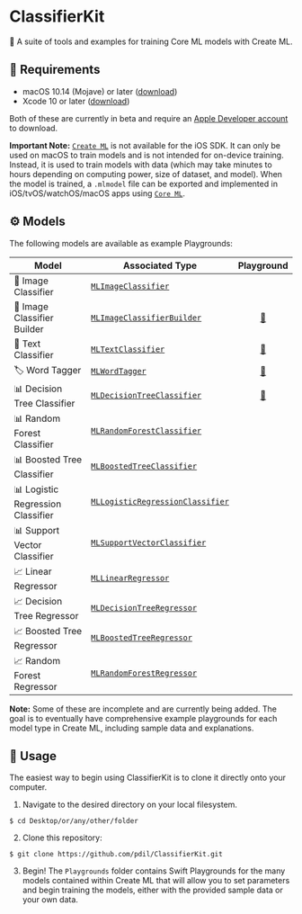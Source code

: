 # ClassifierKit
🤖 A suite of tools and examples for training Core ML models with Create ML.

## 📄 Requirements
* macOS 10.14 (Mojave) or later ([download](https://developer.apple.com/download/))
* Xcode 10 or later ([download](https://developer.apple.com/download/))

Both of these are currently in beta and require an [Apple Developer account](https://developer.apple.com/programs/) to download.

**Important Note:** [`Create ML`](https://developer.apple.com/documentation/create_ml) is not available for the iOS SDK. It can only be used on macOS to train models and is not intended for on-device training. Instead, it is used to train models with data (which may take minutes to hours depending on computing power, size of dataset, and model). When the model is trained, a `.mlmodel` file can be exported and implemented in iOS/tvOS/watchOS/macOS apps using [`Core ML`](https://developer.apple.com/documentation/coreml).

## ⚙️ Models
The following models are available as example Playgrounds:

| Model | Associated Type | Playground |
| --- | --- | :---:|
| 🌅 Image Classifier | [`MLImageClassifier`](https://developer.apple.com/documentation/create_ml/mlimageclassifier) |  |
| 🌅 Image Classifier Builder | [`MLImageClassifierBuilder`](https://developer.apple.com/documentation/create_ml/mlimageclassifierbuilder) | [🔗](https://github.com/pdil/ClassifierKit/tree/master/Playgrounds/ImageClassifierBuilder.playground) |
| 📄 Text Classifier | [`MLTextClassifier`](https://developer.apple.com/documentation/create_ml/mltextclassifier) | [🔗](https://github.com/pdil/ClassifierKit/tree/master/Playgrounds/TextClassifier.playground) |
| 🏷️ Word Tagger | [`MLWordTagger`](https://developer.apple.com/documentation/create_ml/mlwordtagger) | [🔗](https://github.com/pdil/ClassifierKit/tree/master/Playgrounds/WordTagger.playground) |
| 📊 Decision Tree Classifier | [`MLDecisionTreeClassifier`](https://developer.apple.com/documentation/create_ml/mldecisiontreeclassifier) | [🔗](https://github.com/pdil/ClassifierKit/tree/master/Playgrounds/DecisionTreeClassifier.playground) |
| 📊 Random Forest Classifier | [`MLRandomForestClassifier`](https://developer.apple.com/documentation/create_ml/mlrandomforestclassifier) |  |
| 📊 Boosted Tree Classifier | [`MLBoostedTreeClassifier`](https://developer.apple.com/documentation/create_ml/mlboostedtreeclassifier) |  |
| 📊 Logistic Regression Classifier | [`MLLogisticRegressionClassifier`](https://developer.apple.com/documentation/create_ml/mllogisticregressionclassifier) |  |
| 📊 Support Vector Classifier | [`MLSupportVectorClassifier`](https://developer.apple.com/documentation/create_ml/mlsupportvectorclassifier) |  |
| 📈 Linear Regressor | [`MLLinearRegressor`](https://developer.apple.com/documentation/create_ml/mllinearregressor) |  |
| 📈 Decision Tree Regressor | [`MLDecisionTreeRegressor`](https://developer.apple.com/documentation/create_ml/mldecisiontreeregressor) |  |
| 📈 Boosted Tree Regressor | [`MLBoostedTreeRegressor`](https://developer.apple.com/documentation/create_ml/mlboostedtreeregressor) |  |
| 📈 Random Forest Regressor | [`MLRandomForestRegressor`](https://developer.apple.com/documentation/create_ml/mlrandomforestregressor) |  |

**Note:** Some of these are incomplete and are currently being added. The goal is to eventually have comprehensive example playgrounds for each model type in Create ML, including sample data and explanations.

## 📝 Usage

The easiest way to begin using ClassifierKit is to clone it directly onto your computer.

1. Navigate to the desired directory on your local filesystem.
```
$ cd Desktop/or/any/other/folder
```
2. Clone this repository:
```
$ git clone https://github.com/pdil/ClassifierKit.git
``` 
3. Begin! The `Playgrounds` folder contains Swift Playgrounds for the many models contained within Create ML that will allow you to set parameters and begin training the models, either with the provided sample data or your own data.
